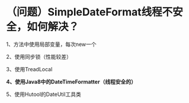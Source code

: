 # （问题）SimpleDateFormat线程不安全，如何解决？


1、方法中使用局部变量，每次new一个

2、使用同步锁（性能较差）

3、使用TreadLocal

**4、使用Java8中的DateTimeFormatter（线程安全的）**

5、使用Hutool的DateUtil工具类
